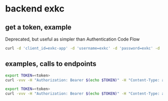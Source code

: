 # backend exkc

## get a token, example

Deprecated, but useful as simpler than Authentication Code Flow

```bash
curl -d 'client_id=exkc-app' -d 'username=exkc' -d 'password=exkc' -d 'grant_type=password' http://localhost:8088/realms/exkc/protocol/openid-connect/token
```

## examples, calls to endpoints

```bash
export TOKEN=<token>
curl -vvv -H "Authorization: Bearer $(echo $TOKEN)" -H "Content-Type: application/json" "http://localhost:8080/version"
```

```bash
export TOKEN=<token>
curl -vvv -H "Authorization: Bearer $(echo $TOKEN)" -H "Content-Type: application/json" "http://localhost:8080/quisuisje"
```